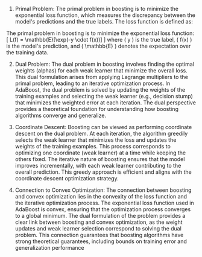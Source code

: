 1. Primal Problem:
The primal problem in boosting is to minimize the exponential loss function, which measures the discrepancy between the model's predictions and the true labels. The loss function is defined as:


The primal problem in boosting is to minimize the exponential loss function:
\[
L(f) = \mathbb{E}[\exp(-y \cdot f(x))]
\]
where \( y \) is the true label, \( f(x) \) is the model's prediction, and \( \mathbb{E} \) denotes the expectation over the training data.

2. Dual Problem:
The dual problem in boosting involves finding the optimal weights (alphas) for each weak learner that minimize the overall loss. This dual formulation arises from applying Lagrange multipliers to the primal problem, leading to an iterative optimization process. In AdaBoost, the dual problem is solved by updating the weights of the training examples and selecting the weak learner (e.g., decision stump) that minimizes the weighted error at each iteration. The dual perspective provides a theoretical foundation for understanding how boosting algorithms converge and generalize.

3. Coordinate Descent:
Boosting can be viewed as performing coordinate descent on the dual problem. At each iteration, the algorithm greedily selects the weak learner that minimizes the loss and updates the weights of the training examples. This process corresponds to optimizing one coordinate (weak learner) at a time while keeping the others fixed. The iterative nature of boosting ensures that the model improves incrementally, with each weak learner contributing to the overall prediction. This greedy approach is efficient and aligns with the coordinate descent optimization strategy.

4. Connection to Convex Optimization:
The connection between boosting and convex optimization lies in the convexity of the loss function and the iterative optimization process. The exponential loss function used in AdaBoost is convex, ensuring that the optimization process converges to a global minimum. The dual formulation of the problem provides a clear link between boosting and convex optimization, as the weight updates and weak learner selection correspond to solving the dual problem. This connection guarantees that boosting algorithms have strong theoretical guarantees, including bounds on training error and generalization performance
